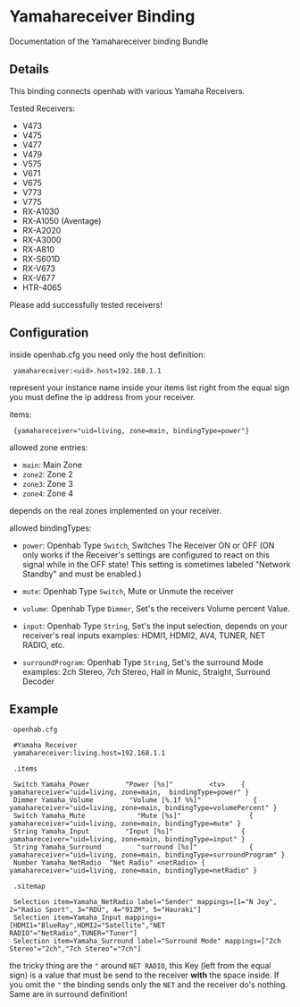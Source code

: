 # Yamahareceiver Binding

Documentation of the Yamahareceiver binding Bundle

## Details
This binding connects openhab with various Yamaha Receivers.

Tested Receivers:
* V473
* V475
* V477
* V479
* V575
* V671
* V675
* V773
* V775
* RX-A1030
* RX-A1050 (Aventage)
* RX-A2020
* RX-A3000
* RX-A810
* RX-S601D
* RX-V673
* RX-V677
* HTR-4065


Please add successfully tested receivers!

## Configuration

inside openhab.cfg you need only the host definition:

     yamahareceiver:<uid>.host=192.168.1.1 

<uid> represent your instance name inside your items list
right from the equal sign you must define the ip address from your receiver.

items:

     {yamahareceiver="uid=living, zone=main, bindingType=power"}

allowed zone entries:

* `main`: Main Zone
* `zone2`: Zone 2
* `zone3`: Zone 3
* `zone4`: Zone 4

depends on the real zones implemented on your receiver.

allowed bindingTypes:

* `power`: Openhab Type `Switch`, Switches The Receiver ON or OFF (ON only works if the Receiver's settings are configured to react on this signal while in the OFF state!  This setting is sometimes labeled "Network Standby" and must be enabled.)

* `mute`: Openhab Type `Switch`, Mute or Unmute the receiver
* `volume`: Openhab Type `Dimmer`, Set's the receivers Volume percent Value.
* `input`: Openhab Type `String`, Set's the input selection, depends on your receiver's real inputs
examples: HDMI1, HDMI2, AV4, TUNER, NET RADIO, etc.
* `surroundProgram`: Openhab Type `String`, Set's the surround Mode
examples: 2ch Stereo, 7ch Stereo, Hall in Munic, Straight, Surround Decoder
 
## Example

     openhab.cfg

     #Yamaha Receiver 
     yamahareceiver:living.host=192.168.1.1
 
     .items

     Switch Yamaha_Power         "Power [%s]"         <tv>    { yamahareceiver="uid=living, zone=main,  bindingType=power" }
     Dimmer Yamaha_Volume         "Volume [%.1f %%]"             { yamahareceiver="uid=living, zone=main, bindingType=volumePercent" }
     Switch Yamaha_Mute             "Mute [%s]"                 { yamahareceiver="uid=living, zone=main, bindingType=mute" }
     String Yamaha_Input         "Input [%s]"                 { yamahareceiver="uid=living, zone=main, bindingType=input" } 
     String Yamaha_Surround         "surround [%s]"             { yamahareceiver="uid=living, zone=main, bindingType=surroundProgram" } 
     Number Yamaha_NetRadio  "Net Radio" <netRadio> { yamahareceiver="uid=living, zone=main, bindingType=netRadio" }
 
     .sitemap

     Selection item=Yamaha_NetRadio label="Sender" mappings=[1="N Joy", 2="Radio Sport", 3="RDU", 4="91ZM", 5="Hauraki"]
     Selection item=Yamaha_Input mappings=[HDMI1="BlueRay",HDMI2="Satellite","NET RADIO"="NetRadio",TUNER="Tuner"]
     Selection item=Yamaha_Surround label="Surround Mode" mappings=["2ch Stereo"="2ch","7ch Stereo"="7ch"]

the tricky thing are the `"` around `NET RADIO`, this Key (left from the equal sign) is a value that must be send to the receiver **with** the space inside. If you omit the `"` the binding sends only the `NET` and the receiver do's nothing. 
Same are in surround definition!